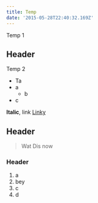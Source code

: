 ```yaml
---
title: Temp
date: '2015-05-28T22:40:32.169Z'
---
```


Temp 1

## Header

Temp 2

- Ta
- a
  - b
- c

 **Italic**, link
[Linky](http://google.com)

## Header

> Wat
> Dis
> now

### Header


1.  a
2.  bey
3.  c
4.  d